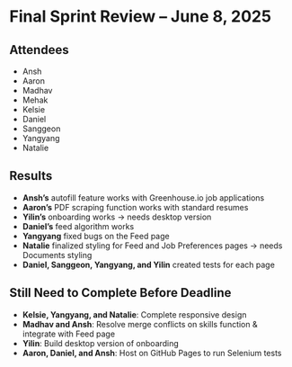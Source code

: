 # Final Sprint Review – June 8, 2025

## Attendees

- Ansh  
- Aaron  
- Madhav  
- Mehak  
- Kelsie  
- Daniel  
- Sanggeon  
- Yangyang  
- Natalie  

## Results

- **Ansh’s** autofill feature works with Greenhouse.io job applications  
- **Aaron’s** PDF scraping function works with standard resumes  
- **Yilin’s** onboarding works → needs desktop version  
- **Daniel’s** feed algorithm works  
- **Yangyang** fixed bugs on the Feed page  
- **Natalie** finalized styling for Feed and Job Preferences pages → needs Documents styling  
- **Daniel, Sanggeon, Yangyang, and Yilin** created tests for each page  

## Still Need to Complete Before Deadline

- **Kelsie, Yangyang, and Natalie**: Complete responsive design  
- **Madhav and Ansh**: Resolve merge conflicts on skills function & integrate with Feed page  
- **Yilin**: Build desktop version of onboarding  
- **Aaron, Daniel, and Ansh**: Host on GitHub Pages to run Selenium tests  
